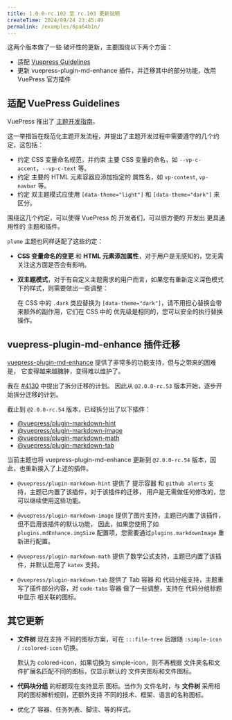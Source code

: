 ```yaml
---
title: 1.0.0-rc.102 至 rc.103 更新说明
createTime: 2024/09/24 23:45:49
permalink: /examples/6pa64b1n/
---
```


这两个版本做了一些 破坏性的更新，主要围绕以下两个方面：

- 适配 [Vuepress Guidelines](https://ecosystem.vuejs.press/zh/themes/guidelines.html)
- 更新 vuepress-plugin-md-enhance 插件，并迁移其中的部分功能，改用 VuePress 官方插件

## 适配 VuePress Guidelines

VuePress 推出了 [主题开发指南](https://ecosystem.vuejs.press/zh/themes/guidelines.html)。

这一举措旨在规范化主题开发流程，并提出了主题开发过程中需要遵守的几个约定，这包括：

- 约定 CSS 变量命名规范，并约束 主要 CSS 变量的命名，如 `--vp-c-accent`，`--vp-c-text` 等。
- 约定 主要的 HTML 元素容器应添加指定的 属性名，如 `vp-content`, `vp-navbar` 等。
- 约定 双主题模式应使用 `[data-theme="light"]` 和 `[data-theme="dark"]` 来区分。

围绕这几个约定，可以使得 VuePress 的 开发者们，可以很方便的 开发出 更具通用性的 主题和插件。

`plume` 主题也同样适配了这些约定：

- **CSS 变量命名的变更** 和 **HTML 元素添加属性**，对于用户是无感知的，您无需关注这方面是否会有影响。

- **双主题模式**，对于有自定义主题需求的用户而言，如果您有重新定义深色模式下的样式，则需要做出一些调整：

  在 CSS 中的 `.dark` 类应替换为 `[data-theme="dark"]`，请不用担心替换会带来额外的副作用，它们在 CSS 中的
  优先级是相同的，您可以安全的执行替换操作。

## vuepress-plugin-md-enhance 插件迁移

[vuepress-plugin-md-enhance](https://plugin-md-enhance.vuejs.press/zh/) 提供了非常多的功能支持，但与之带来的困难是，
它变得越来越臃肿，变得难以维护了。

我在 [#4130](https://github.com/vuepress-theme-hope/vuepress-theme-hope/issues/4130) 中提出了拆分迁移的计划。
因此从 `@2.0.0-rc.53` 版本开始，逐步开始拆分迁移的计划。

截止到 `@2.0.0-rc.54` 版本，已经拆分出了以下插件：

- [@vuepress/plugin-markdown-hint](https://ecosystem.vuejs.press/zh/plugins/markdown/markdown-hint.html)
- [@vuepress/plugin-markdown-image](https://ecosystem.vuejs.press/zh/plugins/markdown/markdown-image.html)
- [@vuepress/plugin-markdown-math](https://ecosystem.vuejs.press/zh/plugins/markdown/markdown-math.html)
- [@vuepress/plugin-markdown-tab](https://ecosystem.vuejs.press/zh/plugins/markdown/markdown-tab.html)

当前主题也将 vuepress-plugin-md-enhance 更新到 `@2.0.0-rc.54` 版本，因此，也重新接入了上述的插件。

- `@vuepress/plugin-markdown-hint` 提供了 提示容器 和 `github alerts` 支持，主题已内置了该插件，对于该插件的迁移，
  用户是无需做任何修改的，您可以继续使用这些功能。

- `@vuepress/plugin-markdown-image` 提供了图片支持，主题已内置了该插件，但不启用该插件的默认功能，
  因此，如果您使用了如 `plugins.mdEnhance.imgSize` 配置项，您需要通过`plugins.markdownImage` 重新进行配置。

- `@vuepress/plugin-markdown-math` 提供了数学公式支持，主题已内置了该插件，并默认启用了 `katex` 支持。

- `@vuepress/plugin-markdown-tab` 提供了 Tab 容器 和 代码分组支持，主题重写了插件部分内容，对 `code-tabs` 容器
  做了一些调整，支持在 代码分组标题中显示 相关联的图标。

## 其它更新

- **文件树** 现在支持 不同的图标方案，可在 `:::file-tree` 后跟随 `:simple-icon` / `:colored-icon` 切换。

  默认为 colored-icon，如果切换为 simple-icon，则不再根据 文件夹名和文件扩展名匹配不同的图标，仅显示默认的
  文件夹图标和文件图标。

- **代码块分组** 的标题现在支持显示 图标。当作为 文件名时，与 **文件树** 采用相同的图标解析规则，还额外支持
  不同的技术、框架、语言的名称图标。

- 优化了 容器、任务列表、脚注、等的样式。
